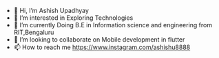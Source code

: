 - 👋 Hi, I’m Ashish Upadhyay
- 👀 I’m interested in Exploring Technologies
- 🌱 I’m currently Doing B.E in Information science and engineering from RIT,Bengaluru
- 💞️ I’m looking to collaborate on Mobile development in flutter
- 📫 How to reach me https://www.instagram.com/ashishu8888

<!---
ashishu8888/ashishu8888 is a ✨ special ✨ repository because its `README.md` (this file) appears on your GitHub profile.
You can click the Preview link to take a look at your changes.
--->
